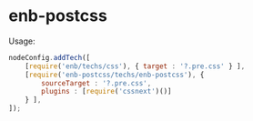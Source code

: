 enb-postcss
===========

Usage:
```js
nodeConfig.addTech([
    [require('enb/techs/css'), { target : '?.pre.css' } ],
    [require('enb-postcss/techs/enb-postcss'), {
        sourceTarget : '?.pre.css',
        plugins : [require('cssnext')()]
    } ],
]);
```

